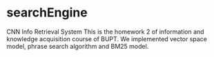 # searchEngine
CNN Info Retrieval System
This is the homework 2 of information and knowledge acquisition course of BUPT. We implemented vector space model, phrase 
search algorithm and BM25 model.
